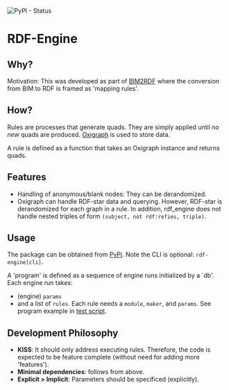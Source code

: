 ![PyPI - Status](https://img.shields.io/pypi/v/rdf-engine)


# RDF-Engine

## Why?

Motivation: This was developed as part of [BIM2RDF](https://github.com/PNNL/BIM2RDF)
where the conversion from BIM to RDF is framed as 'mapping rules'.

## How?

Rules are processes that generate quads.
They are simply applied until no _new_ quads are produced.
[Oxigraph](https://github.com/oxigraph/oxigraph) is used to store data.

A rule is defined as a function that takes an Oxigraph instance
and returns quads.


## Features

* Handling of anonymous/blank nodes: They can be derandomized.
* Oxigraph can handle RDF-star data and querying.
However, RDF-star is derandomized for each graph in a rule.
In addition, rdf_engine does not handle nested triples of form
`(subject, not rdf:refies, triple)`.

## Usage

The package can be obtained from [PyPi](https://pypi.org/project/rdf-engine/).
Note the CLI is optional: `rdf-engine[cli]`.

A 'program' is defined as a sequence of engine runs
initialized by a `db'.
Each engine run takes:
* (engine) `params`
* and a list of `rules`.
Each rule needs a `module`, `maker`, and `params`.
See program example in [test script](./test/program.yaml).


## Development Philosophy
* **KISS**: It should only address executing rules.
Therefore, the code is expected to be feature complete (without need for adding more 'features').
* **Minimal dependencies**: follows from above.
* **Explicit > Implicit**: Parameters should be specificed (explicitly).
